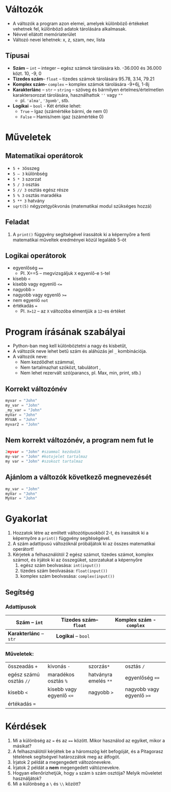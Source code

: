 # Változók

- A változók a program azon elemei, amelyek különböző értékeket vehetnek fel, különböző adatok tárolására alkalmasak.
- Névvel ellátott memóriaterület
- Változó nevei lehetnek: x, z, szam, nev, lista

## Típusai 
- **Szám** – `int` – integer – egész számok tárolására kb. -36.000 és 36.000 közt. 10, -9, 0
- **Tizedes szám**– `float` – tizedes számok tárolására 95.78, 3.14, 79.21
- **Komplex szám**– `complex` – komplex számok tárolására -9+6j, 1-8j
- **Karakterlánc** – `str` – `string` – szöveg és bármilyen értelmes/értelmetlen karaktersorozat tárolására, használhattok `''` vagy `""`
    - pl. `'alma'`, `'3gomb'`, stb.
- **Logikai** – `bool` - Két értéke lehet:
    - `True` – Igaz (számértéke bármi, de nem 0)
    - `False` – Hamis/nem igaz (számértéke 0)
# Műveletek
## Matematikai operátorok
- `5 + 3`összeg
- `5 – 3` különbség
- `5 * 3` szorzat
- `5 / 3` osztás
- `5 // 3` osztás egész része
- `5 % 3` osztás maradéka
- `5 ** 3` hatvány
- `sqrt(5)` négyzetgyökvonás (matematikai modul szükséges hozzá)

## Feladat
1. A `print()` függvény segítségével írassátok ki a képernyőre a fenti matematikai műveltek eredményei közül legalább 5-öt

## Logikai operátorok
- egyenlőség `==`
    - Pl. X==5 – megvizsgáljuk `X` egyenlő-e `5`-tel
- kisebb `<`
- kisebb vagy egyenlő `<=`
- nagyobb `>`
- nagyobb vagy egyenlő `>=`
- nem egyenlő `not`
- értékadás `=`
    - Pl. `X=12` – az `X` változóba elmentjük a `12`-es értéket

# Program írásának szabályai
- Python-ban meg kell különböztetni a nagy és kisbetűt,
- A változók neve lehet betű szám és aláhúzás jel `_` kombinációja.
- A változók neve:
    - Nem kezdődhet számmal,
    - Nem tartalmazhat szóközt, tabulátort ,
    - Nem lehet rezervált szó(parancs, pl. Max, min, print, stb.)

## Korrekt változónév
```py
myvar = "John"  
my_var = "John"  
_my_var = "John"  
myVar = "John"  
MYVAR = "John"  
myvar2 = "John"
```
## Nem korrekt változónév, a program nem fut le
```py
2myvar = "John" #szammal kezdodik
my-var = "John" #kotojelet tartalmaz 
my var = "John" #szokozt tartalmaz
```

## Ajánlom a változók következő megnevezését
```py
my_var = "John"
myVar = "John"  
MyVar = "John"  
```

# Gyakorlat 
1. Hozzatok létre az említett változótípusokból 2-t, és írassátok ki a képernyőre a `print()` függvény segítéségével.
1. A szám adattípusú változóknál próbáljátok ki az összes matematikai operátort!
1. Kérjetek a felhasználótól 2 egész számot, tizedes számot, komplex számot, és írjátok ki az összegüket, szorzatukat a képernyőre
    1. egész szám beolvasása: `int(input())`
    1. tizedes szám beolvasása: `float(input())`
    1. komplex szám beolvasása: `complex(input())`

## Segítség
### Adattípusok

**Szám** – `int`|**Tizedes szám**– `float`|**Komplex szám** - `complex`
--|--|--
**Karakterlánc** – `str`|**Logikai** – `bool`

### Műveletek: 

| | | | |
|-|-|-|-|
összeadás `+`| kivonás `-` |  szorzás`*`| osztás `/` | 
egész számú osztás `//` | maradékos osztás `%` | hatványra emelés `**`| egyenlőség `==`
kisebb `<`|kisebb vagy egyenlő `<=` |nagyobb `>`| nagyobb vagy egyenlő `>=`
értékadás `=`|

# Kérdések
1. Mi a különbség az `=` és az `==` között. Mikor használod az egyiket, mikor a másikat? 
1. A felhasználótól kérjétek be a háromszög két befogóját, és a Pitagorasz tételének segítségvel határozzátok meg az átfogót.
1. Írjatok 2 példát a megengedett változónevekre.
1. Írjatok 2 példát a **nem** megengedett váltóznevekre.
1. Hogyan ellenőrizhetjük, hogy `a` szám `b` szám osztója? Melyik műveletet használjátok?
1. Mi a különbség a `\` és `\\` között?
